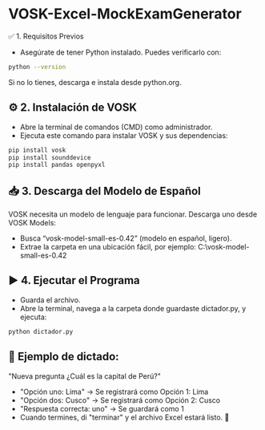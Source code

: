 # VOSK-Excel-MockExamGenerator
✅ 1. Requisitos Previos
- Asegúrate de tener Python instalado. Puedes verificarlo con:
```sh
python --version
```
Si no lo tienes, descarga e instala desde python.org.

## ⚙️ 2. Instalación de VOSK
- Abre la terminal de comandos (CMD) como administrador.
- Ejecuta este comando para instalar VOSK y sus dependencias:
```sh
pip install vosk
pip install sounddevice
pip install pandas openpyxl
```
## 📥 3. Descarga del Modelo de Español
VOSK necesita un modelo de lenguaje para funcionar. Descarga uno desde VOSK Models:
- Busca “vosk-model-small-es-0.42” (modelo en español, ligero).
- Extrae la carpeta en una ubicación fácil, por ejemplo: C:\vosk-model-small-es-0.42

## ▶️ 4. Ejecutar el Programa
- Guarda el archivo.
- Abre la terminal, navega a la carpeta donde guardaste dictador.py, y ejecuta:
```sh
python dictador.py
```
## 🔹 Ejemplo de dictado:

"Nueva pregunta ¿Cuál es la capital de Perú?"
- "Opción uno: Lima" → Se registrará como Opción 1: Lima
- "Opción dos: Cusco" → Se registrará como Opción 2: Cusco
- "Respuesta correcta: uno" → Se guardará como 1
- Cuando termines, di "terminar" y el archivo Excel estará listo. 🚀
